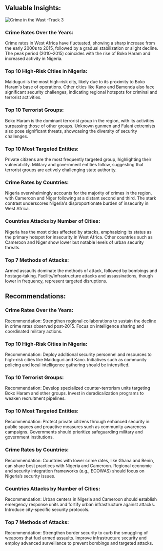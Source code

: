## Valuable Insights:

![Crime in the Wast  -Track 3](https://github.com/user-attachments/assets/db016eaf-790f-488c-b0bc-e89cda8c0ba3)

### Crime Rates Over the Years:
Crime rates in West Africa have fluctuated, showing a sharp increase from the early 2000s to 2015, followed by a gradual stabilization or slight decline.
The peak period (2010–2015) coincides with the rise of Boko Haram and increased activity in Nigeria.

### Top 10 High-Risk Cities in Nigeria:
Maiduguri is the most high-risk city, likely due to its proximity to Boko Haram's base of operations.
Other cities like Kano and Bamenda also face significant security challenges, indicating regional hotspots for criminal and terrorist activities.

### Top 10 Terrorist Groups:
Boko Haram is the dominant terrorist group in the region, with its activities surpassing those of other groups.
Unknown gunmen and Fulani extremists also pose significant threats, showcasing the diversity of security challenges.

### Top 10 Most Targeted Entities:
Private citizens are the most frequently targeted group, highlighting their vulnerability.
Military and government entities follow, suggesting that terrorist groups are actively challenging state authority.

### Crime Rates by Countries:
Nigeria overwhelmingly accounts for the majority of crimes in the region, with Cameroon and Niger following at a distant second and third.
The stark contrast underscores Nigeria's disproportionate burden of insecurity in West Africa.

### Countries Attacks by Number of Cities:
Nigeria has the most cities affected by attacks, emphasizing its status as the primary hotspot for insecurity in West Africa.
Other countries such as Cameroon and Niger show lower but notable levels of urban security threats.

### Top 7 Methods of Attacks:
Armed assaults dominate the methods of attack, followed by bombings and hostage-taking.
Facility/infrastructure attacks and assassinations, though lower in frequency, represent targeted disruptions.

## Recommendations:

### Crime Rates Over the Years:
Recommendation: Strengthen regional collaborations to sustain the decline in crime rates observed post-2015. Focus on intelligence sharing and coordinated military actions.

### Top 10 High-Risk Cities in Nigeria:
Recommendation: Deploy additional security personnel and resources to high-risk cities like Maiduguri and Kano. Initiatives such as community policing and local intelligence gathering should be intensified.

### Top 10 Terrorist Groups:
Recommendation: Develop specialized counter-terrorism units targeting Boko Haram and other groups. Invest in deradicalization programs to weaken recruitment pipelines.

### Top 10 Most Targeted Entities:
Recommendation: Protect private citizens through enhanced security in public spaces and proactive measures such as community awareness campaigns. Governments should prioritize safeguarding military and government institutions.

### Crime Rates by Countries:
Recommendation: Countries with lower crime rates, like Ghana and Benin, can share best practices with Nigeria and Cameroon. Regional economic and security integration frameworks (e.g., ECOWAS) should focus on Nigeria’s security issues.

### Countries Attacks by Number of Cities:
Recommendation: Urban centers in Nigeria and Cameroon should establish emergency response units and fortify urban infrastructure against attacks. Introduce city-specific security protocols.

### Top 7 Methods of Attacks:
Recommendation: Strengthen border security to curb the smuggling of weapons that fuel armed assaults. Improve infrastructure security and employ advanced surveillance to prevent bombings and targeted attacks.
